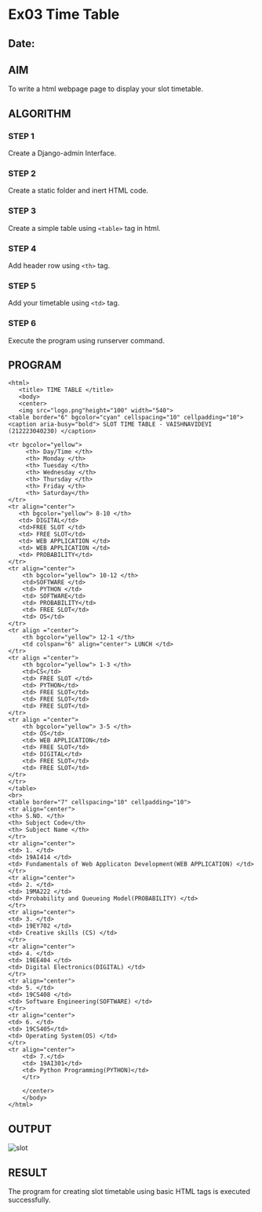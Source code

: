 # Ex03 Time Table
## Date:

## AIM
To write a html webpage page to display your slot timetable.

## ALGORITHM
### STEP 1
Create a Django-admin Interface.

### STEP 2
Create a static folder and inert HTML code.

### STEP 3
Create a simple table using ```<table>``` tag in html.

### STEP 4
Add header row using ```<th>``` tag.

### STEP 5
Add your timetable using ```<td>``` tag.

### STEP 6
Execute the program using runserver command.

## PROGRAM
```
<html>
   <title> TIME TABLE </title>
   <body>
   <center>
   <img src="logo.png"height="100" width="540">
<table border="6" bgcolor="cyan" cellspacing="10" cellpadding="10">
<caption aria-busy="bold"> SLOT TIME TABLE - VAISHNAVIDEVI (212223040230) </caption>

<tr bgcolor="yellow">
     <th> Day/Time </th>
     <th> Monday </th>
     <th> Tuesday </th>
     <th> Wednesday </th>
     <th> Thursday </th>
     <th> Friday </th>
     <th> Saturday</th> 
</tr>
<tr align="center">
   <th bgcolor="yellow"> 8-10 </th>
   <td> DIGITAL</td>
   <td>FREE SLOT </td>
   <td> FREE SLOT</td>
   <td> WEB APPLICATION </td>
   <td> WEB APPLICATION </td>
   <td> PROBABILITY</td>
</tr>
<tr align="center">
    <th bgcolor="yellow"> 10-12 </th>
    <td>SOFTWARE </td>
    <td> PYTHON </td>
    <td> SOFTWARE</td>
    <td> PROBABILITY</td>
    <td> FREE SLOT</td>
    <td> OS</td>
</tr>
<tr align ="center">
    <th bgcolor="yellow"> 12-1 </th>
    <td colspan="6" align="center"> LUNCH </td>
</tr>
<tr align ="center">
    <th bgcolor="yellow"> 1-3 </th>
    <td>CS</td>
    <td> FREE SLOT </td>
    <td> PYTHON</td>
    <td> FREE SLOT</td>
    <td> FREE SLOT</td>
    <td> FREE SLOT</td>
</tr>
<tr align ="center">
    <th bgcolor="yellow"> 3-5 </th>
    <td> OS</td>
    <td> WEB APPLICATION</td>
    <td> FREE SLOT</td>
    <td> DIGITAL</td>
    <td> FREE SLOT</td>
    <td> FREE SLOT</td>
</tr>
</tr>
</table>
<br>
<table border="7" cellspacing="10" cellpadding="10">
<tr align="center">
<th> S.NO. </th>
<th> Subject Code</th>
<th> Subject Name </th>
</tr>
<tr align="center">
<td> 1. </td>
<td> 19AI414 </td>
<td> Fundamentals of Web Applicaton Development(WEB APPLICATION) </td>
</tr>
<tr align="center">
<td> 2. </td>
<td> 19MA222 </td>
<td> Probability and Queueing Model(PROBABILITY) </td>
</tr>
<tr align="center">
<td> 3. </td>
<td> 19EY702 </td>
<td> Creative skills (CS) </td>
</tr>
<tr align="center">
<td> 4. </td>
<td> 19EE404 </td>
<td> Digital Electronics(DIGITAL) </td>
</tr>
<tr align="center">
<td> 5. </td>
<td> 19CS408 </td>
<td> Software Engineering(SOFTWARE) </td>
</tr>
<tr align="center">
<td> 6. </td>
<td> 19CS405</td>
<td> Operating System(OS) </td>
</tr>
<tr align="center">
    <td> 7.</td>
    <td> 19AI301</td>
    <td> Python Programming(PYTHON)</td>
    </tr>
    
    </center>
    </body>
</html>
```

## OUTPUT
![slot](https://github.com/vaishnavidevi23013992/slot/assets/151864235/52974ab5-3d83-4102-b391-64beff3999c5)


## RESULT
The program for creating slot timetable using basic HTML tags is executed successfully.
